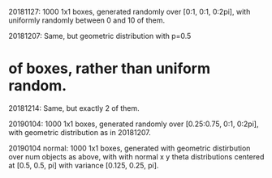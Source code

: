 20181127: 1000 1x1 boxes, generated randomly over
[0:1, 0:1, 0:2pi], with uniformly randomly between
0 and 10 of them.

20181207: Same, but geometric distribution with p=0.5
# of boxes, rather than uniform random.

20181214: Same, but exactly 2 of them.

20190104: 1000 1x1 boxes, generated randomly over
[0.25:0.75, 0:1, 0:2pi], with geometric distribution as
in 20181207.

20190104 normal: 1000 1x1 boxes, generated with geometric
distirbution over num objects as above, with with normal
x y theta distributions centered at [0.5, 0.5, pi]
with variance [0.125, 0.25, pi].